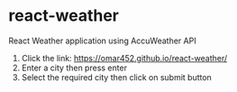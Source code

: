 # react-weather
React Weather application using AccuWeather API
1. Click the link: https://omar452.github.io/react-weather/
2. Enter a city then press enter
3. Select the required city then click on submit button
